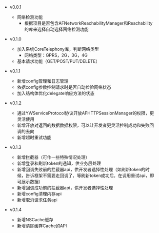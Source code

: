 + v0.0.1
    + 网络检测功能
        + 根据项目是否包含AFNetworkReachabilityManager和Reachability的库来选择自动选择网络检测功能
    
    
+ v0.1.0
    + 加入系统CoreTelephony库，判断网络类型
        + 网络类型：GPRS，2G，3G，4G
    + 基本请求功能（GET/POST/PUT/DELETE）

    
+ v0.1.1
    + 新增config管理和日志管理
    + 依据config参数控制请求时是否自动检验网络状态
    + 加入结构体优化delegate响应方法的状态
    
    
+ v0.1.2
    + 通过YWServiceProtocol协议开放AFHTTPSessionManager的权限，更灵活使用
    + 新增开放对返回的数据数据权限，可以让开发者更灵活控制成功和失败回调的去向
    + 新增超时重试功能
    
    
+ v0.1.3
    + 新增拦截器（可作一些特殊情况处理）
    + 新增登录和刷新token的通知，供业务层处理
    + 新增回调失败前的拦截器api，供开发者选择性处理（如刷新token的时候，告诉框架不需要走回调了，等刷新token成功后，在调用重试api，即可展示数据）
    + 新增回调成功前的拦截器api，供开发者选择性处理
    + 新增config清理内存api
    + 新增取消请求任务api
    
+ v0.1.4
    + 新增NSCache缓存
    + 新增清除缓存Cache的API    
